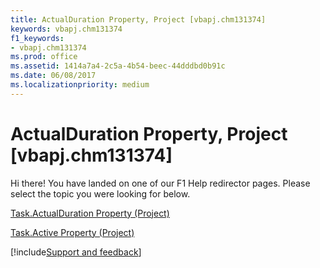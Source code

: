 ```yaml
---
title: ActualDuration Property, Project [vbapj.chm131374]
keywords: vbapj.chm131374
f1_keywords:
- vbapj.chm131374
ms.prod: office
ms.assetid: 1414a7a4-2c5a-4b54-beec-44dddbd0b91c
ms.date: 06/08/2017
ms.localizationpriority: medium
---
```



# ActualDuration Property, Project [vbapj.chm131374]

Hi there! You have landed on one of our F1 Help redirector pages. Please select the topic you were looking for below.

[Task.ActualDuration Property (Project)](https://docs.microsoft.com/office/vba/api/Project.Task.ActualDuration)

[Task.Active Property (Project)](https://docs.microsoft.com/office/vba/api/Project.Task.Active)

[!include[Support and feedback](~/includes/feedback-boilerplate.md)]

